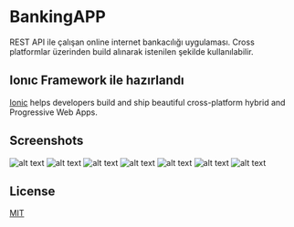 # BankingAPP
REST API ile çalışan online internet bankacılığı uygulaması.
Cross platformlar üzerinden build alınarak istenilen şekilde kullanılabilir.
## Ionıc Framework ile hazırlandı
[Ionic](https://ionicframework.com/) helps developers build and ship beautiful cross-platform hybrid and Progressive Web Apps.
## Screenshots
![alt text](https://raw.githubusercontent.com/mervfar/BankingApp/master/Screenshot_10.png)
![alt text](https://raw.githubusercontent.com/mervfar/BankingApp/master/Screenshot_11.png)
![alt text](https://raw.githubusercontent.com/mervfar/BankingApp/master/Screenshot_12.png)
![alt text](https://raw.githubusercontent.com/mervfar/BankingApp/master/Screenshot_13.png)
![alt text](https://raw.githubusercontent.com/mervfar/BankingApp/master/Screenshot_14.png)
![alt text](https://raw.githubusercontent.com/mervfar/BankingApp/master/Screenshot_15.png)
![alt text](https://raw.githubusercontent.com/mervfar/BankingApp/master/Screenshot_16.png)

## License
[MIT](https://choosealicense.com/licenses/mit/)
